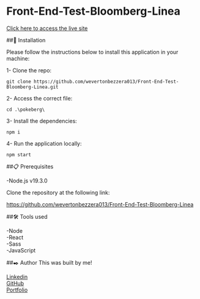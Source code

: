 # Front-End-Test-Bloomberg-Linea

[Click here to access the live site](https://front-end-test-bloomberg-linea-urpv.vercel.app/)
 
##🔧 Installation

Please follow the instructions below to install this application in your machine:

1- Clone the repo:

```
git clone https://github.com/wevertonbezzera013/Front-End-Test-Bloomberg-Linea.git
```

2- Access the correct file:

```
cd .\pokeberg\
```

3- Install the dependencies:

```
npm i
```

4- Run the application locally:

```
npm start
```

##📋 Prerequisites

-Node.js v19.3.0</br>

Clone the repository at the following link:

https://github.com/wevertonbezzera013/Front-End-Test-Bloomberg-Linea

##🛠️ Tools used

-Node</br>
-React</br>
-Sass</br>
-JavaScript</br>

##✒️ Author
This was built by me!

[Linkedin](https://www.linkedin.com/in/weverton-bezerra-da-costa-061ab11a4/)</br>
[GitHub](https://github.com/wevertonbezzera013)</br>
[Portfolio](https://wevdev.netlify.app/)</br>

